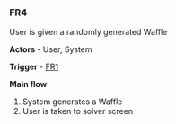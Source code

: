 
### FR4

User is given a randomly generated Waffle

**Actors** - User, System

**Trigger** - [FR1](./FR1.md)

**Main flow**
1. System generates a Waffle
2. User is taken to solver screen
